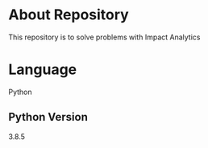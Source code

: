 # About Repository
This repository is to solve problems with Impact Analytics

# Language
Python

## Python Version
3.8.5

